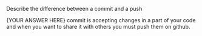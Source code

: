 Describe the difference between a commit and a push


{YOUR ANSWER HERE}
commit is accepting changes in a part of your code and when you want to share it with others you must push them on github.